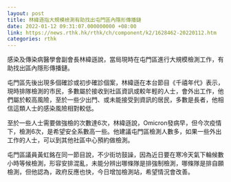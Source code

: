 ```yaml
---
layout: post
title: 林緯遜指大規模檢測有助找出屯門區內隱形傳播鏈
date: 2022-01-12 09:31:07.000000000 +08:00
link: https://news.rthk.hk/rthk/ch/component/k2/1628462-20220112.htm
categories: rthk
---
```


感染及傳染病醫學會副會長林緯遜說，當局現時在屯門區進行大規模檢測工作，有助找出區內隱形傳播鏈。

屯門區先後出現多個確診或初步確診個案，林緯遜在本台節目《千禧年代》表示，現時排隊檢測的市民，多數屬於接收到社區資訊或較年輕的人士，會外出工作，他們屬於較高風險，至於一些少出門、或未能接受到資訊的居民，多數是長者，他相信這類人士的感染風險相對較低。

至於一些人士需要做強檢的次數達6次，林緯遜說，Omicron發病早，但今次疫情下，檢測6次，是希望安全系數高一些。他建議屯門區檢測人數多，如果一些外出工作的人士，可以到其他社區中心預約做檢測。

屯門區議員黃虹銘在同一節目說，不少街坊鼓譟，因為近日要在寒冷天氣下輪候數小時等候檢測，形容安排混亂，未能分辨出哪條隊是排強制檢測，哪條隊是排自願檢測，但他認為，政府反應也快，今日增加檢測站，希望情況會改善。
